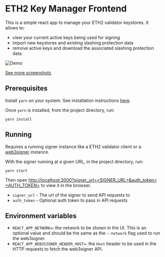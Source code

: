 # ETH2 Key Manager Frontend

This is a simple react app to manage your ETH2 validator keystores. It allows to:

- view your current active keys being used for signing
- import new keystores and existing slashing protection data
- remove active keys and download the associated slashing protection data

![Demo](images/list.png?raw=true "List of active keys")

[See more screenshots](images)

## Prerequisites

Install `yarn` on your system. See installation instructions [here](https://classic.yarnpkg.com/lang/en/docs/install/).

Once `yarn` is installed, from the project directory, run:

`yarn install`

## Running

Requires a running signer instance like a ETH2 validator client or a [web3signer](https://github.com/ConsenSys/web3signer) instance.

With the signer running at a given URL, in the project directory, run:

`yarn start`

Then open [http://localhost:3000?signer_url=<SIGNER_URL>&auth_token=<AUTH_TOKEN>](http://localhost:3000) to view it in the browser.

- `signer_url` - The url of the signer to send API requests to
- `auth_token` - Optional auth token to pass in API requests

## Environment variables

- `REACT_APP_NETWORK=`: the network to be shown in the UI. This is an optional value and should be the same as the `--network` flag used to run the web3signer.
- `REACT_APP_WEB3SIGNER_HEADER_HOST=`: the `Host` header to be used in the HTTP requests to fetch the web3signer API.

